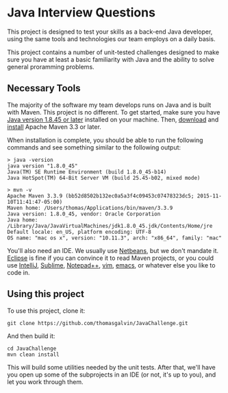 # Java Interview Questions #

This project is designed to test your skills as a back-end Java developer,
using the same tools and technologies our team employs on a daily basis.

This project contains a number of unit-tested challenges designed to make sure 
you have at least a basic familiarity with Java and the ability to solve general 
proramming problems.

## Necessary Tools ##

The majority of the software my team develops runs on Java and is built with
Maven. This project is no different. To get started, make sure you have 
[Java version 1.8.45 or later](https://java.com/en/download/) installed on 
your machine. Then, [download](https://maven.apache.org/download.cgi) and
[install](https://maven.apache.org/install.html) Apache Maven 3.3 or later.

When installation is complete, you should be able to run the following 
commands and see something similar to the following output:

```
> java -version
java version "1.8.0_45"
Java(TM) SE Runtime Environment (build 1.8.0_45-b14)
Java HotSpot(TM) 64-Bit Server VM (build 25.45-b02, mixed mode)

> mvn -v
Apache Maven 3.3.9 (bb52d8502b132ec0a5a3f4c09453c07478323dc5; 2015-11-10T11:41:47-05:00)
Maven home: /Users/thomas/Applications/bin/maven/3.3.9
Java version: 1.8.0_45, vendor: Oracle Corporation
Java home: /Library/Java/JavaVirtualMachines/jdk1.8.0_45.jdk/Contents/Home/jre
Default locale: en_US, platform encoding: UTF-8
OS name: "mac os x", version: "10.11.3", arch: "x86_64", family: "mac"
```

You'll also need an IDE. We usually use [Netbeans](https://netbeans.org/downloads/),
but we don't mandate it. [Eclipse](https://eclipse.org/downloads/) is fine if
you can convince it to read Maven projects, or you could use 
[IntelliJ](https://www.jetbrains.com/idea/download/), [Sublime](https://www.sublimetext.com/),
[Notepad++](https://notepad-plus-plus.org/download/v6.9.1.html), [vim](http://www.vim.org/),
[emacs](https://www.gnu.org/software/emacs/), or whatever else you like to code in.

## Using this project ##

To use this project, clone it:

`git clone https://github.com/thomasgalvin/JavaChallenge.git`

And then build it:

```
cd JavaChallenge
mvn clean install 
```

This will build some utilities needed by the unit tests. After that, we'll have 
you open up some of the subprojects in an IDE (or not, it's up to you), and let 
you work through them. 
